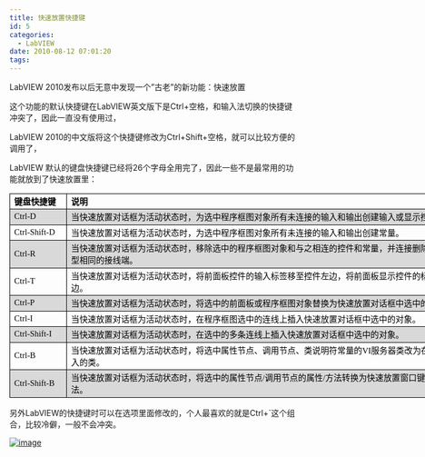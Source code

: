 ```yaml
---
title: 快速放置快捷键
id: 5
categories:
  - LabVIEW
date: 2010-08-12 07:01:20
tags:
---
```


<div id="msgcns!866B8F96A2761BBE!1557" class="bvMsg">

LabVIEW 2010发布以后无意中发现一个”古老”的新功能：快速放置

这个功能的默认快捷键在LabVIEW英文版下是Ctrl+空格，和输入法切换的快捷键冲突了，因此一直没有使用过，

LabVIEW 2010的中文版将这个快捷键修改为Ctrl+Shift+空格，就可以比较方便的调用了，

LabVIEW 默认的键盘快捷键已经将26个字母全用完了，因此一些不是最常用的功能就放到了快速放置里：

 <table style="width:643pt;border-collapse:collapse;" border="0" cellspacing="0" cellpadding="0" width="696">  <col style="width:65pt;" width="87" /> <col style="width:578pt;" width="770" /> <tbody> <tr style="height:15pt;"> <td style="border-bottom:black 1pt solid;border-left:black .5pt solid;background-color:transparent;width:65pt;font-family:calibri;height:15pt;color:black;font-size:11pt;border-top:black .5pt solid;font-weight:700;border-right:black .5pt solid;text-decoration:none;" height="20" width="87">键盘快捷键</td> <td style="border-bottom:black 1pt solid;border-left:black .5pt solid;background-color:transparent;width:578pt;font-family:calibri;color:black;font-size:11pt;border-top:black .5pt solid;font-weight:700;border-right:black .5pt solid;text-decoration:none;" width="607">说明</td></tr> <tr style="height:15pt;"> <td style="border-bottom:black .5pt solid;border-left:black .5pt solid;width:65pt;font-family:calibri;background:#d9d9d9;height:15pt;color:black;font-size:11pt;border-top:black .5pt solid;font-weight:400;border-right:black .5pt solid;text-decoration:none;" height="20" width="87">Ctrl-D</td> <td style="border-bottom:black .5pt solid;border-left:black .5pt solid;width:578pt;font-family:calibri;background:#d9d9d9;color:black;font-size:11pt;border-top:black .5pt solid;font-weight:400;border-right:black .5pt solid;text-decoration:none;" width="607">当快速放置对话框为活动状态时，为选中程序框图对象所有未连接的输入和输出创建输入或显示控件。</td></tr> <tr style="height:15pt;"> <td style="border-bottom:black .5pt solid;border-left:black .5pt solid;background-color:transparent;width:65pt;font-family:calibri;height:15pt;color:black;font-size:11pt;border-top:black .5pt solid;font-weight:400;border-right:black .5pt solid;text-decoration:none;" height="20" width="87">Ctrl-Shift-D</td> <td style="border-bottom:black .5pt solid;border-left:black .5pt solid;background-color:transparent;width:578pt;font-family:calibri;color:black;font-size:11pt;border-top:black .5pt solid;font-weight:400;border-right:black .5pt solid;text-decoration:none;" width="607">当快速放置对话框为活动状态时，为选中程序框图对象所有未连接的输入和输出创建常量。</td></tr> <tr style="height:30pt;"> <td style="border-bottom:black .5pt solid;border-left:black .5pt solid;width:65pt;font-family:calibri;background:#d9d9d9;height:30pt;color:black;font-size:11pt;border-top:black .5pt solid;font-weight:400;border-right:black .5pt solid;text-decoration:none;" height="40" width="87">Ctrl-R</td> <td style="border-bottom:black .5pt solid;border-left:black .5pt solid;width:578pt;font-family:calibri;background:#d9d9d9;color:black;font-size:11pt;border-top:black .5pt solid;font-weight:400;border-right:black .5pt solid;text-decoration:none;" width="607">当快速放置对话框为活动状态时，移除选中的程序框图对象和与之相连的控件和常量，并连接删除对象输入输出类型相同的接线端。</td></tr> <tr style="height:30pt;"> <td style="border-bottom:black .5pt solid;border-left:black .5pt solid;background-color:transparent;width:65pt;font-family:calibri;height:30pt;color:black;font-size:11pt;border-top:black .5pt solid;font-weight:400;border-right:black .5pt solid;text-decoration:none;" height="40" width="87">Ctrl-T</td> <td style="border-bottom:black .5pt solid;border-left:black .5pt solid;background-color:transparent;width:578pt;font-family:calibri;color:black;font-size:11pt;border-top:black .5pt solid;font-weight:400;border-right:black .5pt solid;text-decoration:none;" width="607">当快速放置对话框为活动状态时，将前面板控件的输入标签移至控件左边，将前面板显示控件的标签移至控件右边。</td></tr> <tr style="height:15pt;"> <td style="border-bottom:black .5pt solid;border-left:black .5pt solid;width:65pt;font-family:calibri;background:#d9d9d9;height:15pt;color:black;font-size:11pt;border-top:black .5pt solid;font-weight:400;border-right:black .5pt solid;text-decoration:none;" height="20" width="87">Ctrl-P</td> <td style="border-bottom:black .5pt solid;border-left:black .5pt solid;width:578pt;font-family:calibri;background:#d9d9d9;color:black;font-size:11pt;border-top:black .5pt solid;font-weight:400;border-right:black .5pt solid;text-decoration:none;" width="607">当快速放置对话框为活动状态时，将选中的前面板或程序框图对象替换为快速放置对话框中选中的对象。</td></tr> <tr style="height:15pt;"> <td style="border-bottom:black .5pt solid;border-left:black .5pt solid;background-color:transparent;width:65pt;font-family:calibri;height:15pt;color:black;font-size:11pt;border-top:black .5pt solid;font-weight:400;border-right:black .5pt solid;text-decoration:none;" height="20" width="87">Ctrl-I</td> <td style="border-bottom:black .5pt solid;border-left:black .5pt solid;background-color:transparent;width:578pt;font-family:calibri;color:black;font-size:11pt;border-top:black .5pt solid;font-weight:400;border-right:black .5pt solid;text-decoration:none;" width="607">当快速放置对话框为活动状态时，在程序框图选中的连线上插入快速放置对话框中选中的对象。</td></tr> <tr style="height:15pt;"> <td style="border-bottom:black .5pt solid;border-left:black .5pt solid;width:65pt;font-family:calibri;background:#d9d9d9;height:15pt;color:black;font-size:11pt;border-top:black .5pt solid;font-weight:400;border-right:black .5pt solid;text-decoration:none;" height="20" width="87">Ctrl-Shift-I</td> <td style="border-bottom:black .5pt solid;border-left:black .5pt solid;width:578pt;font-family:calibri;background:#d9d9d9;color:black;font-size:11pt;border-top:black .5pt solid;font-weight:400;border-right:black .5pt solid;text-decoration:none;" width="607">当快速放置对话框为活动状态时，在选中的多条连线上插入快速放置对话框中选中的对象。</td></tr> <tr style="height:30pt;"> <td style="border-bottom:black .5pt solid;border-left:black .5pt solid;background-color:transparent;width:65pt;font-family:calibri;height:30pt;color:black;font-size:11pt;border-top:black .5pt solid;font-weight:400;border-right:black .5pt solid;text-decoration:none;" height="40" width="87">Ctrl-B</td> <td style="border-bottom:black .5pt solid;border-left:black .5pt solid;background-color:transparent;width:578pt;font-family:calibri;color:black;font-size:11pt;border-top:black .5pt solid;font-weight:400;border-right:black .5pt solid;text-decoration:none;" width="607">当快速放置对话框为活动状态时，将选中属性节点、调用节点、类说明符常量的VI服务器类改为在快速放置窗口输入的类。</td></tr> <tr style="height:30pt;"> <td style="border-bottom:black .5pt solid;border-left:black .5pt solid;width:65pt;font-family:calibri;background:#d9d9d9;height:30pt;color:black;font-size:11pt;border-top:black .5pt solid;font-weight:400;border-right:black .5pt solid;text-decoration:none;" height="40" width="87">Ctrl-Shift-B</td> <td style="border-bottom:black .5pt solid;border-left:black .5pt solid;width:578pt;font-family:calibri;background:#d9d9d9;color:black;font-size:11pt;border-top:black .5pt solid;font-weight:400;border-right:black .5pt solid;text-decoration:none;" width="607">当快速放置对话框为活动状态时，将选中的属性节点/调用节点的属性/方法转换为快速放置窗口键入的属性或方法。</td></tr></tbody></table>

另外LabVIEW的快捷键时可以在选项里面修改的，个人最喜欢的就是Ctrl+`这个组合，比较冷僻，一般不会冲突。

[![image](http://lhb5883.files.wordpress.com/2010/08/image5b45d64da4781.png?w=300 "image")](http://lhb5883.files.wordpress.com/2010/08/image5b45d64da4781.png)
  </div>